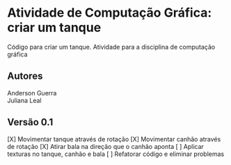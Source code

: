 # Atividade de Computação Gráfica: criar um tanque
Código para criar um tanque. Atividade para a disciplina de computação gráfica

## Autores
Anderson Guerra  
Juliana Leal

## Versão 0.1
[X] Movimentar tanque através de rotação
[X] Movimentar canhão através de rotação
[X] Atirar bala na direção que o canhão aponta
[ ] Aplicar texturas no tanque, canhão e bala
[ ] Refatorar código e eliminar problemas
